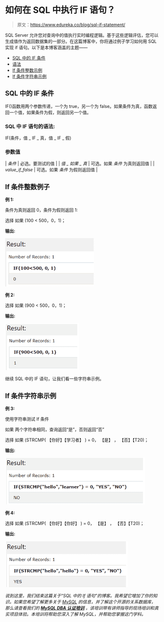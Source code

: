 # 如何在 SQL 中执行 IF 语句？

> 原文：<https://www.edureka.co/blog/sql-if-statement/>

SQL Server 允许您对查询中的值执行实时编程逻辑。基于这些逻辑评估，您可以生成值作为返回数据集的一部分。在这篇博客中，你将通过例子学习如何用 SQL 实现 if 语句。以下是本博客涵盖的主题——

*   [SQL 中的 IF 条件](#IfconditioninSQL)
*   [语法](#syntax)
*   [If 条件整数示例](#int)
*   [If 条件字符串示例](#string)

## **SQL 中的 IF 条件**

IF()函数用两个参数传递，一个为 true，另一个为 false。如果条件为真，函数返回一个值，如果条件为假，则返回另一个值。

### **SQL 中 IF 语句的语法:**

IF(条件，值 _ IF _ 真，值 _ IF _ 假)

### **参数值**

| *条件* | 必选。要测试的值 |
| *值 _ 如果 _ 真* | 可选。如果 *条件* 为真则返回值 |
| *value_if_false* | 可选。如果 *条件* 为假则返回值 |

## ****If 条件整数例子****

**例 1:**

条件为真则返回 0，条件为假则返回 1:

选择 如果 (100 < 500，0，1)；

**输出:**

![IF Statement in SQL | Edureka](img/b06483937f64d5ba738097aabb641921.png)

**例 2:**

选择 如果 (900 < 500，0，1)；

**输出:**

![IF Statement in SQL | Edureka](img/3b661dd1673d20a83b779e4763ee7f55.png)

继续 SQL 中的 IF 语句，让我们看一些字符串示例。

## **If 条件字符串示例**

**例 3:**

使用字符串测试 If 条件

如果 两个字符串相同，查询返回“是”，否则返回“否”

选择 如果 (STRCMP( 【你好】【学习者】 ) = 0， 【是】 ， 【否】【T20)；

**输出:**

![IF Statement in SQL | Edureka](img/a4bf866b08d60106b2851fb531e27d50.png)

**例 4:**

选择 如果 (STRCMP( 【你好】【你好】 ) = 0， 【是】 ， 【否】【T20)；

**输出:**

![Results | Edureka](img/257ebd90a9b6f875ae620bd98d240d1c.png)

*说到这里，我们结束这篇关于“SQL 中的 If 语句”的博客。我希望它增加了你的知识。如果您希望了解更多关于 [MySQL](https://www.edureka.co/blog/what-is-mysql/) 的信息，并了解这个开源的关系数据库，那么请查看我们的 **[MySQL DBA 认证培训](https://www.edureka.co/mysql-dba)** ，该培训带有讲师指导的现场培训和真实项目体验。本培训将帮助您深入了解 MySQL，并帮助您掌握这门学科。*